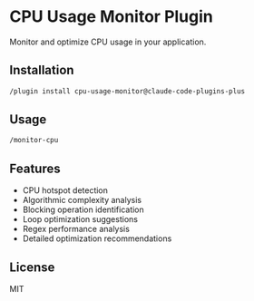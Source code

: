 # CPU Usage Monitor Plugin

Monitor and optimize CPU usage in your application.

## Installation

```bash
/plugin install cpu-usage-monitor@claude-code-plugins-plus
```

## Usage

```bash
/monitor-cpu
```

## Features

- CPU hotspot detection
- Algorithmic complexity analysis
- Blocking operation identification
- Loop optimization suggestions
- Regex performance analysis
- Detailed optimization recommendations

## License

MIT
